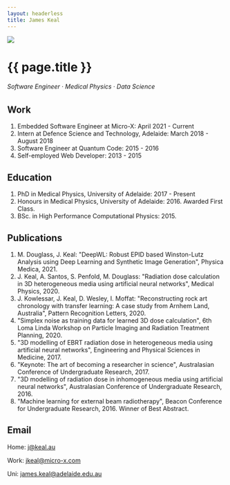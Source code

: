 ```yaml
---
layout: headerless
title: James Keal
---
```


<img class="profile-picture" src="{{ site.profile_picture }}">

# {{ page.title }}
###### Software Engineer · Medical Physics · Data Science

## Work

1. Embedded Software Engineer at Micro-X: April 2021 - Current
2. Intern at Defence Science and Technology, Adelaide: March 2018 - August 2018
3. Software Engineer at Quantum Code: 2015 - 2016
4. Self-employed Web Developer: 2013 - 2015

## Education

1. PhD in Medical Physics, University of Adelaide: 2017 - Present
2. Honours in Medical Physics, University of Adelaide: 2016. Awarded First Class.
3. BSc. in High Performance Computational Physics: 2015.

## Publications

1. M. Douglass, J. Keal: "DeepWL: Robust EPID based Winston-Lutz Analysis using Deep Learning and Synthetic Image Generation", Physica Medica, 2021.
2. J. Keal, A. Santos, S. Penfold, M. Douglass: "Radiation dose calculation in 3D heterogeneous media using artificial neural networks", Medical Physics, 2020.
3. J. Kowlessar, J. Keal, D. Wesley, I. Moffat: "Reconstructing rock art chronology with transfer learning: A case study from Arnhem Land, Australia", Pattern Recognition Letters, 2020.
4. "Simplex noise as training data for learned 3D dose calculation", 6th Loma Linda Workshop on Particle Imaging and Radiation Treatment Planning, 2020.
5. "3D modelling of EBRT radiation dose in heterogeneous media using artificial neural networks", Engineering and Physical Sciences in Medicine, 2017.
6. "Keynote: The art of becoming a researcher in science", Australasian Conference of Undergraduate Research, 2017.
7. "3D modelling of radiation dose in inhomogeneous media using artificial neural networks", Australasian Conference of Undergraduate Research, 2016.
8. "Machine learning for external beam radiotherapy", Beacon Conference for Undergraduate Research, 2016. Winner of Best Abstract.

## Email

Home: [j@keal.au](mailto:j@keal.au)

Work: [jkeal@micro-x.com](mailto:jkeal@micro-x.com)

Uni: [james.keal@adelaide.edu.au](mailto:james.keal@adelaide.edu.au)

<!--

## Social

* [Twitter](https://twitter.com/_keeeal)
* [LinkedIn](https://www.linkedin.com/in/jkeal/)

-->
